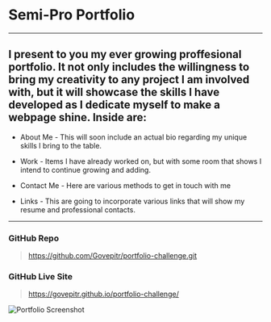# Semi-Pro Portfolio
---


## I present to you my ever growing proffesional portfolio. It not only includes the willingness to bring my creativity to any project I am involved with, but it will showcase the skills I have developed as I dedicate myself to make a webpage shine. Inside are:

- About Me - This will soon include an actual bio regarding my unique skills I bring to the table.

- Work - Items I have already worked on, but with some room that shows I intend to continue growing and adding.

- Contact Me - Here are various methods to get in touch with me

- Links - This are going to incorporate various links that will show my resume and professional contacts.



---

### GitHub Repo

>https://github.com/Govepitr/portfolio-challenge.git

### GitHub Live Site

> https://govepitr.github.io/portfolio-challenge/

![Portfolio Screenshot](https://govepitr.github.io/portfolio-challenge/assets/images/Portfolio.png?raw=true "Portfolio Screenshot")

